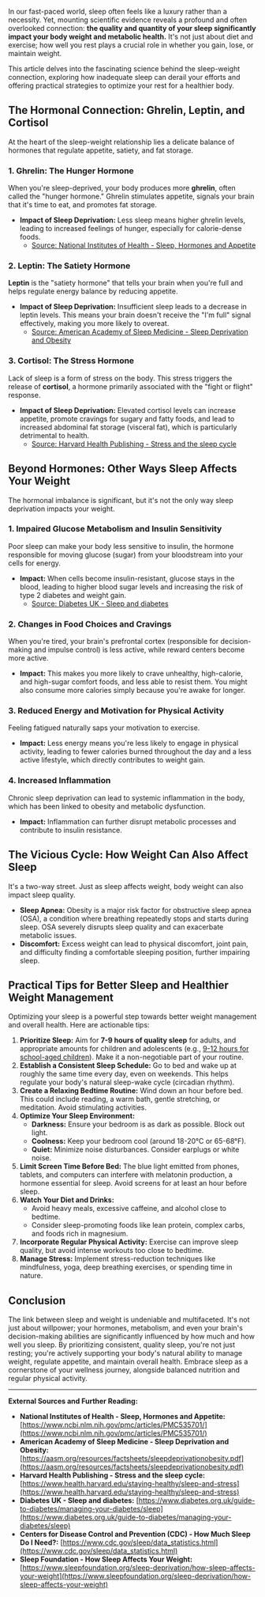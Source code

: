 In our fast-paced world, sleep often feels like a luxury rather than a necessity. Yet, mounting scientific evidence reveals a profound and often overlooked connection: **the quality and quantity of your sleep significantly impact your body weight and metabolic health.** It's not just about diet and exercise; how well you rest plays a crucial role in whether you gain, lose, or maintain weight.

This article delves into the fascinating science behind the sleep-weight connection, exploring how inadequate sleep can derail your efforts and offering practical strategies to optimize your rest for a healthier body.

## The Hormonal Connection: Ghrelin, Leptin, and Cortisol

At the heart of the sleep-weight relationship lies a delicate balance of hormones that regulate appetite, satiety, and fat storage.

### 1. Ghrelin: The Hunger Hormone
When you're sleep-deprived, your body produces more **ghrelin**, often called the "hunger hormone." Ghrelin stimulates appetite, signals your brain that it's time to eat, and promotes fat storage.
* **Impact of Sleep Deprivation:** Less sleep means higher ghrelin levels, leading to increased feelings of hunger, especially for calorie-dense foods.
    * [Source: National Institutes of Health - Sleep, Hormones and Appetite](https://www.ncbi.nlm.nih.gov/pmc/articles/PMC535701/)

### 2. Leptin: The Satiety Hormone
**Leptin** is the "satiety hormone" that tells your brain when you're full and helps regulate energy balance by reducing appetite.
* **Impact of Sleep Deprivation:** Insufficient sleep leads to a decrease in leptin levels. This means your brain doesn't receive the "I'm full" signal effectively, making you more likely to overeat.
    * [Source: American Academy of Sleep Medicine - Sleep Deprivation and Obesity](https://aasm.org/resources/factsheets/sleepdeprivationobesity.pdf)

### 3. Cortisol: The Stress Hormone
Lack of sleep is a form of stress on the body. This stress triggers the release of **cortisol**, a hormone primarily associated with the "fight or flight" response.
* **Impact of Sleep Deprivation:** Elevated cortisol levels can increase appetite, promote cravings for sugary and fatty foods, and lead to increased abdominal fat storage (visceral fat), which is particularly detrimental to health.
    * [Source: Harvard Health Publishing - Stress and the sleep cycle](https://www.health.harvard.edu/staying-healthy/sleep-and-stress)

## Beyond Hormones: Other Ways Sleep Affects Your Weight

The hormonal imbalance is significant, but it's not the only way sleep deprivation impacts your weight.

### 1. Impaired Glucose Metabolism and Insulin Sensitivity
Poor sleep can make your body less sensitive to insulin, the hormone responsible for moving glucose (sugar) from your bloodstream into your cells for energy.
* **Impact:** When cells become insulin-resistant, glucose stays in the blood, leading to higher blood sugar levels and increasing the risk of type 2 diabetes and weight gain.
    * [Source: Diabetes UK - Sleep and diabetes](https://www.diabetes.org.uk/guide-to-diabetes/managing-your-diabetes/sleep)

### 2. Changes in Food Choices and Cravings
When you're tired, your brain's prefrontal cortex (responsible for decision-making and impulse control) is less active, while reward centers become more active.
* **Impact:** This makes you more likely to crave unhealthy, high-calorie, and high-sugar comfort foods, and less able to resist them. You might also consume more calories simply because you're awake for longer.

### 3. Reduced Energy and Motivation for Physical Activity
Feeling fatigued naturally saps your motivation to exercise.
* **Impact:** Less energy means you're less likely to engage in physical activity, leading to fewer calories burned throughout the day and a less active lifestyle, which directly contributes to weight gain.

### 4. Increased Inflammation
Chronic sleep deprivation can lead to systemic inflammation in the body, which has been linked to obesity and metabolic dysfunction.
* **Impact:** Inflammation can further disrupt metabolic processes and contribute to insulin resistance.

## The Vicious Cycle: How Weight Can Also Affect Sleep

It's a two-way street. Just as sleep affects weight, body weight can also impact sleep quality.

* **Sleep Apnea:** Obesity is a major risk factor for obstructive sleep apnea (OSA), a condition where breathing repeatedly stops and starts during sleep. OSA severely disrupts sleep quality and can exacerbate metabolic issues.
* **Discomfort:** Excess weight can lead to physical discomfort, joint pain, and difficulty finding a comfortable sleeping position, further impairing sleep.

## Practical Tips for Better Sleep and Healthier Weight Management

Optimizing your sleep is a powerful step towards better weight management and overall health. Here are actionable tips:

1.  **Prioritize Sleep:** Aim for **7-9 hours of quality sleep** for adults, and appropriate amounts for children and adolescents (e.g., [9-12 hours for school-aged children](https://www.cdc.gov/sleep/data_statistics.html)). Make it a non-negotiable part of your routine.
2.  **Establish a Consistent Sleep Schedule:** Go to bed and wake up at roughly the same time every day, even on weekends. This helps regulate your body's natural sleep-wake cycle (circadian rhythm).
3.  **Create a Relaxing Bedtime Routine:** Wind down an hour before bed. This could include reading, a warm bath, gentle stretching, or meditation. Avoid stimulating activities.
4.  **Optimize Your Sleep Environment:**
    * **Darkness:** Ensure your bedroom is as dark as possible. Block out light.
    * **Coolness:** Keep your bedroom cool (around 18-20°C or 65-68°F).
    * **Quiet:** Minimize noise disturbances. Consider earplugs or white noise.
5.  **Limit Screen Time Before Bed:** The blue light emitted from phones, tablets, and computers can interfere with melatonin production, a hormone essential for sleep. Avoid screens for at least an hour before sleep.
6.  **Watch Your Diet and Drinks:**
    * Avoid heavy meals, excessive caffeine, and alcohol close to bedtime.
    * Consider sleep-promoting foods like lean protein, complex carbs, and foods rich in magnesium.
7.  **Incorporate Regular Physical Activity:** Exercise can improve sleep quality, but avoid intense workouts too close to bedtime.
8.  **Manage Stress:** Implement stress-reduction techniques like mindfulness, yoga, deep breathing exercises, or spending time in nature.

## Conclusion

The link between sleep and weight is undeniable and multifaceted. It's not just about willpower; your hormones, metabolism, and even your brain's decision-making abilities are significantly influenced by how much and how well you sleep. By prioritizing consistent, quality sleep, you're not just resting; you're actively supporting your body's natural ability to manage weight, regulate appetite, and maintain overall health. Embrace sleep as a cornerstone of your wellness journey, alongside balanced nutrition and regular physical activity.

---
**External Sources and Further Reading:**

* **National Institutes of Health - Sleep, Hormones and Appetite:** [https://www.ncbi.nlm.nih.gov/pmc/articles/PMC535701/](https://www.ncbi.nlm.nih.gov/pmc/articles/PMC535701/)
* **American Academy of Sleep Medicine - Sleep Deprivation and Obesity:** [https://aasm.org/resources/factsheets/sleepdeprivationobesity.pdf](https://aasm.org/resources/factsheets/sleepdeprivationobesity.pdf)
* **Harvard Health Publishing - Stress and the sleep cycle:** [https://www.health.harvard.edu/staying-healthy/sleep-and-stress](https://www.health.harvard.edu/staying-healthy/sleep-and-stress)
* **Diabetes UK - Sleep and diabetes:** [https://www.diabetes.org.uk/guide-to-diabetes/managing-your-diabetes/sleep](https://www.diabetes.org.uk/guide-to-diabetes/managing-your-diabetes/sleep)
* **Centers for Disease Control and Prevention (CDC) - How Much Sleep Do I Need?:** [https://www.cdc.gov/sleep/data_statistics.html](https://www.cdc.gov/sleep/data_statistics.html)
* **Sleep Foundation - How Sleep Affects Your Weight:** [https://www.sleepfoundation.org/sleep-deprivation/how-sleep-affects-your-weight](https://www.sleepfoundation.org/sleep-deprivation/how-sleep-affects-your-weight)

